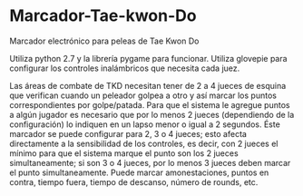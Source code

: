 # Marcador-Tae-kwon-Do
Marcador electrónico para peleas de Tae Kwon Do

Utiliza python 2.7 y la librería pygame para funcionar.
Utiliza glovepie para configurar los controles inalámbricos que necesita cada juez.

Las áreas de combate de TKD necesitan tener de 2 a 4 jueces de esquina que verifican cuando un peleador golpea a otro y así marcar los puntos correspondientes por golpe/patada. Para que el sistema le agregue puntos a algún jugador es necesario que por lo menos 2 jueces (dependiendo de la configuración) lo indiquen en un lapso menor o igual a 2 segundos.
Éste marcador se puede configurar para 2, 3 o 4 jueces; esto afecta directamente a la sensibilidad de los controles, es decir, con 2 jueces el mínimo para que el sistema marque el punto son los 2 jueces simultaneamente; si son 3 o 4 jueces, por lo menos 3 jueces deben marcar el punto simultaneamente.
Puede marcar amonestaciones, puntos en contra, tiempo fuera, tiempo de descanso, número de rounds, etc.
